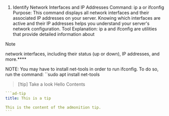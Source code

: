 1. Identify Network Interfaces and IP Addresses
Command:
ip a or ifconfig
Purpose: This command displays all network interfaces and their associated IP addresses
on your server. Knowing which interfaces are active and their IP addresses helps you
understand your server's network configuration.
Tool Explanation: ip a and ifconfig are utilities that provide detailed information about

> [!NOTE]
> network interfaces, including their status (up or down), IP addresses, and more.****

NOTE: You may have to install net-tools in order to run ifconfig. To do so, run the command:
``sudo apt install net-tools


> [!tip] Take a look
> Hello
> Contents

````yaml
```ad-tip
title: This is a tip

This is the content of the admonition tip.
```
````